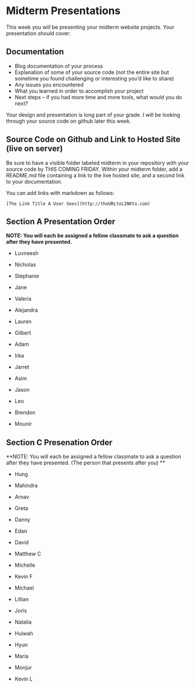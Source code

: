 # Midterm Presentations

This week you will be presenting your midterm website projects. Your presentation should cover:

## Documentation

* Blog documentation of your process
* Explanation of some of your source code (not the entire site but sometime you found challenging or interesting you’d like to share)
* Any issues you encountered
* What you learned in order to accomplish your project
* Next steps –  if you had more time and more tools, what would you do next?

Your design and presentation is long part of your grade. I will be looking through your source code on github later this week. 

## Source Code on Github and Link to Hosted Site (live on server)

Be sure to have a visible folder labeled midterm in your repository with your source code by THIS COMING FRIDAY. Within your midterm folder, add a  README.md file containing a link to the live hosted site, and a second link to your documentation.

You can add links with markdown as follows:

```
[The Link Title A User Sees](http://theURLtoLINKto.com)
```
## Section A Presentation Order

**NOTE: You will each be assigned a fellow classmate to ask a question after they have presented.**

- Luvneesh
- Nicholas
- Stephanie
- Jane
- Valeria
- Alejandra
- Lauren
- Gilbert

- Adam
- Irka
- Jarret
- Asim
- Jason
- Leo
- Brendon
- Mounir

## Section C Presenation Order
**NOTE: You will each be assigned a fellow classmate to ask a question after they have presented. (The person that presents after you) **
- Hung
- Mahindra
- Arnav
- Greta
- Danny

- Edan
- David
- Matthew C
- Michelle
- Kevin F

- Michael
- Lillian
- Joris
- Natalia
- Huiwah

- Hyun
- Maria
- Monjur
- Kevin L

